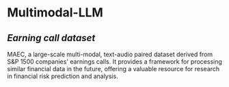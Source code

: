 # Multimodal-LLM
<h2><b><i>Earning call dataset</i></b></h2>
MAEC, a large-scale multi-modal, text-audio paired dataset derived from S&amp;P 1500 companies' earnings calls. It provides a framework for processing similar financial data in the future, offering a valuable resource for research in financial risk prediction and analysis.
